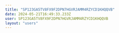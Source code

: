```yaml
---
title: "SP123GA5TV8FX9F2DPN7HGVRJAMM4RZYCD1KHQQVB"
date: 2024-05-21T16:49:33.233Z
user: SP123GA5TV8FX9F2DPN7HGVRJAMM4RZYCD1KHQQVB
layout: "users"
---
```

    